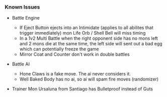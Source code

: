 ### Known Issues

  * Battle Engine
    * If Eject Button ejects into an Intimidate (applies to all abilites that trigger immediately) mon Life Orb / Shell Bell will miss timing
    * In a 1v2 Multi Battle when the right opponent side has no mons left and 2 mons die at the same time, the left side will sent out a bad egg which can potentially freeze the game
    * Mirror Coat and Counter don't work in double battles

  * Battle AI
    * Hone Claws is a fake move. The ai never considers it.
    * Well Baked Body has no ai, so ai will spam fire moves (randomizer)

  * Trainer Mon
    Ursaluna from Santiago has Bulletproof instead of Guts


